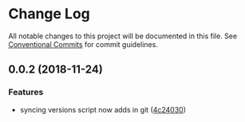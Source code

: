 # Change Log

All notable changes to this project will be documented in this file.
See [Conventional Commits](https://conventionalcommits.org) for commit guidelines.

## 0.0.2 (2018-11-24)


### Features

* syncing versions script now adds in git ([4c24030](https://github.com/origami-cms/cms/commit/4c24030))
